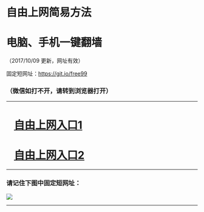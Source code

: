 ﻿# 自由上网简易方法

# 电脑、手机一键翻墙

（2017/10/09 更新，网址有效）

固定短网址：https://git.io/free99

### （微信如打不开，请转到浏览器打开）


***





# &nbsp;&nbsp; <a href="http://ft2833917327.fwq-tz-1001.info/fwqtz01.html?t=100900113108 " target="_blank">自由上网入口1</a>
# &nbsp;&nbsp; <a href="http://ft1994110530.fwq-tz-1002.info/fwqtz02.html?t=100900131436 " target="_blank">自由上网入口2</a>
***

### 请记住下图中固定短网址：

<img src="https://s3-us-west-2.amazonaws.com/fwq-1001/yjfq-20170905okok.png" /> 


***

